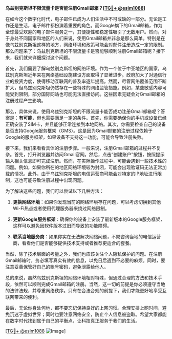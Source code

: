 **乌兹别克斯坦不限流量卡是否能注册Gmail邮箱？[[TG💪+ @esim1088](https://t.me/s/esim1088)]**

在如今这个数字化时代，电子邮件已成为人们生活中不可或缺的一部分。无论是工作还是生活，电子邮件都扮演着重要的角色。而Google旗下的Gmail邮箱，作为全球最受欢迎的电子邮件服务之一，其便捷性和稳定性吸引了无数用户。然而，对于身处不同国家和地区的人们来说，使用Gmail邮箱并非总是那么简单。特别是在像乌兹别克斯坦这样的地方，网络环境和政策可能会对邮件注册造成一定的限制。那么问题来了：乌兹别克斯坦的不限流量卡是否能够顺利注册Gmail邮箱呢？接下来，我们就来详细探讨这个问题。

首先，我们需要了解乌兹别克斯坦的网络环境。作为一个位于中亚地区的国家，乌兹别克斯坦近年来在网络基础设施建设方面取得了显著进步。政府加大了对通信行业的投资力度，使得移动互联网的普及率逐年提高。然而，尽管网络覆盖范围不断扩大，但乌兹别克斯坦仍然存在一些特殊的网络监管措施。例如，某些敏感内容可能受到限制，部分国际网站也可能无法直接访问。这些因素无疑会对Gmail邮箱的注册过程产生影响。

那么，具体来说，使用乌兹别克斯坦的不限流量卡能否成功注册Gmail邮箱呢？答案是：**有可能**，但也需要满足一定的条件。首先，你需要确保你的手机或设备已经正确安装了SIM卡，并且能够正常连接到本地网络。其次，你需要检查自己的设备是否支持Google服务框架（GMS）。这是因为Gmail邮箱的注册过程依赖于Google的服务框架，如果设备不支持这一功能，可能会导致注册失败。

接下来，我们来看看具体的注册步骤。一般来说，注册Gmail邮箱的过程并不复杂。首先，打开浏览器并访问Gmail官网。然后，点击“创建账户”按钮，按照提示输入相关信息即可完成注册。然而，在实际操作过程中，可能会遇到一些技术性的问题。例如，如果你所在的地区网络环境较为封闭，可能会出现验证码无法正常加载的情况。此外，由于乌兹别克斯坦的电信运营商可能会对特定的IP地址进行限制，这也可能导致注册过程中出现问题。

为了解决这些问题，我们可以尝试以下几种方法：

1. **更换网络环境**：如果你发现当前的网络环境存在问题，可以考虑切换到其他Wi-Fi热点或者使用代理服务器来绕过网络限制。
   
2. **更新Google服务框架**：确保你的设备上安装了最新版本的Google服务框架，这样可以避免因软件版本过旧而导致的功能障碍。

3. **联系当地服务商**：如果你实在无法解决网络问题，不妨咨询当地的电信运营商，看看他们是否能够提供技术支持或者推荐更适合的套餐。

当然，除了技术层面的考量之外，我们也应该关注个人隐私保护的问题。在注册Gmail邮箱时，务必填写真实有效的信息，以免日后遇到不必要的麻烦。同时，要注意妥善保管好自己的账号密码，避免泄露给他人。

总的来说，虽然乌兹别克斯坦的网络环境相对特殊，但通过合理的方法和技术手段，依然可以顺利完成Gmail邮箱的注册。当然，这一切的前提是你必须遵守当地的法律法规，并尊重网络秩序。只有在合法合规的前提下，我们才能更好地享受互联网带来的便利。

最后，无论你身处何地，都不要忘记保持良好的上网习惯。合理安排上网时间，避免沉迷于虚拟世界；同时也要注意网络安全，防止个人信息被盗取。希望大家都能在数字时代找到属于自己的平衡点，让科技真正服务于我们的生活。

[[TG💪+ @esim1088](https://t.me/s/esim1088) ![Image](https://i.postimg.cc/4NQfJmqS/Snipaste-2025-05-13-00-14-12.png)]